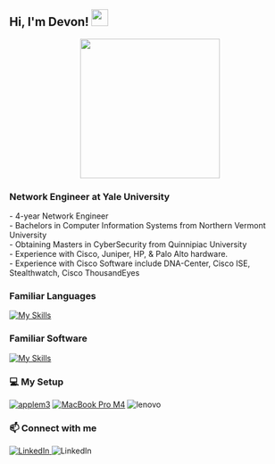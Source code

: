## Hi, I'm Devon! <img src="https://media.giphy.com/media/hvRJCLFzcasrR4ia7z/giphy.gif" width="30px"/>
<p align="center">
<img src="https://media.giphy.com/media/v1.Y2lkPTc5MGI3NjExdHhpeHdxeHNjc3h5d293eDRydWd1dGcyOHkybG9tZmppNGFmamY5MiZlcD12MV9pbnRlcm5hbF9naWZfYnlfaWQmY3Q9cw/mOKxlx3bUTuRpZieSL/giphy.gif" width="250" height="250"/>
  
### Network Engineer at Yale University

<div display="flex">
 - 4-year Network Engineer <br>
 - Bachelors in Computer Information Systems from Northern Vermont University<br>
 - Obtaining Masters in CyberSecurity from Quinnipiac University<br>
 - Experience with Cisco, Juniper, HP, & Palo Alto hardware.<br>
 - Experience with Cisco Software include DNA-Center, Cisco ISE, Stealthwatch, Cisco ThousandEyes
</div>

### Familiar Languages

[![My Skills](https://skillicons.dev/icons?i=js,html,css,powershell,py)](https://skillicons.dev)

### Familiar Software
[![My Skills](https://skillicons.dev/icons?i=windows,vscode,ubuntu,sublime,redhat,postman,linux,apple)](https://skillicons.dev)



### 💻 My Setup
<a href="https://www.apple.com/imac"><img src="https://img.shields.io/badge/iMac_M3-%23000000?style=for-the-badge&logo=Apple&logoColor=white&logoSize=auto" alt="applem3"></a>
<a href="https://www.apple.com/imac"><img src="https://img.shields.io/badge/MacBook_Pro_M4-%23000000?style=for-the-badge&logo=Apple&logoColor=white&logoSize=auto" alt="MacBook Pro M4"></a>
<img src="https://img.shields.io/badge/lenovo-E2231A?style=for-the-badge&logo=lenovo&logoColor=white" alt="lenovo"/>

### 📫 Connect with me

<div display="flex">
  <a href="www.linkedin.com/in/devonbiancarelli">
    <img src="https://skillicons.dev/icons?i=linkedin" alt="LinkedIn"/>
  </a>
  <img src="https://skillicons.dev/icons?i=gmail" alt="LinkedIn"/>
</div>

